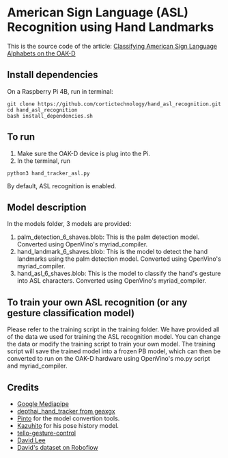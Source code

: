 # American Sign Language (ASL) Recognition using Hand Landmarks

This is the source code of the article: [Classifying American Sign Language Alphabets on the OAK-D](https://www.cortic.ca/post/classifying-american-sign-language-alphabets-on-the-oak-d)


## Install dependencies

On a Raspberry Pi 4B, run in terminal:

```
git clone https://github.com/cortictechnology/hand_asl_recognition.git
cd hand_asl_recognition
bash install_dependencies.sh
```

## To run

1. Make sure the OAK-D device is plug into the Pi.
2. In the terminal, run

```
python3 hand_tracker_asl.py
```

By default, ASL recognition is enabled.


## Model description

In the models folder, 3 models are provided:

1. palm_detection_6_shaves.blob: This is the palm detection model. Converted using OpenVino's myriad_compiler.
2. hand_landmark_6_shaves.blob: This is the model to detect the hand landmarks using the palm detection model. Converted using OpenVino's myriad_compiler.
3. hand_asl_6_shaves.blob: This is the model to classify the hand's gesture into ASL characters. Converted using OpenVino's myriad_compiler.

## To train your own ASL recognition (or any gesture classification model)

Please refer to the training script in the training folder. We have provided all of the data we used for training the ASL recognition model.
You can change the data or modify the training script to train your own model. The training script will save the trained model into a frozen PB model, 
which can then be converted to run on the OAK-D hardware using OpenVino's mo.py script and myriad_compiler.


## Credits
* [Google Mediapipe](https://github.com/google/mediapipe)
* [depthai_hand_tracker from geaxgx](https://github.com/geaxgx/depthai_hand_tracker)
* [Pinto](https://github.com/PINTO0309) for the model convertion tools.
* [Kazuhito](https://github.com/Kazuhito00/hand-gesture-recognition-using-mediapipe) for his pose history model.
* [tello-gesture-control](https://github.com/kinivi/tello-gesture-control)
* [David Lee](https://github.com/insigh1/Interactive_ABCs_with_American_Sign_Language_using_Yolov5)
* [David's dataset on Roboflow](https://public.roboflow.com/object-detection/american-sign-language-letters)
